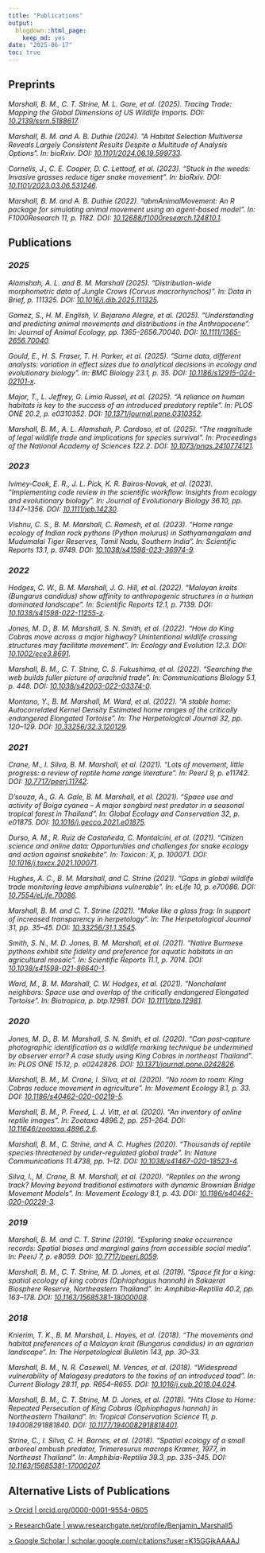 ```yaml
---
title: "Publications"
output:
  blogdown::html_page:
    keep_md: yes
date: "2025-06-17"
toc: true
---
```


## Preprints

<p><cite>Marshall, B. M., C. T. Strine, M. L. Gore, et al.
(2025).
<em>Tracing Trade: Mapping the Global Dimensions of US Wildlife Imports</em>.
DOI: <a href="https://doi.org/10.2139/ssrn.5188617">10.2139/ssrn.5188617</a>.</cite></p>

<p><cite>Marshall, B. M. and A. B. Duthie
(2024).
&ldquo;A Habitat Selection Multiverse Reveals Largely Consistent Results Despite a Multitude of Analysis Options&rdquo;.
In: <em>bioRxiv</em>.
DOI: <a href="https://doi.org/10.1101/2024.06.19.599733">10.1101/2024.06.19.599733</a>.</cite></p>

<p><cite>Cornelis, J., C. E. Cooper, D. C. Lettoof, et al.
(2023).
&ldquo;Stuck in the weeds: Invasive grasses reduce tiger snake movement&rdquo;.
In: <em>bioRxiv</em>.
DOI: <a href="https://doi.org/10.1101/2023.03.06.531246">10.1101/2023.03.06.531246</a>.</cite></p>

<p><cite>Marshall, B. M. and A. B. Duthie
(2022).
&ldquo;abmAnimalMovement: An R package for simulating animal movement using an agent-based model&rdquo;.
In: <em>F1000Research</em> 11, p. 1182.
DOI: <a href="https://doi.org/10.12688/f1000research.124810.1">10.12688/f1000research.124810.1</a>.</cite></p>

## Publications



### *2025*
<p><cite>Alamshah, A. L. and B. M. Marshall
(2025).
&ldquo;Distribution-wide morphometric data of Jungle Crows (Corvus macrorhynchos)&rdquo;.
In: <em>Data in Brief</em>, p. 111325.
DOI: <a href="https://doi.org/10.1016/j.dib.2025.111325">10.1016/j.dib.2025.111325</a>.</cite></p>

<p><cite>Gomez, S., H. M. English, V. Bejarano Alegre, et al.
(2025).
&ldquo;Understanding and predicting animal movements and distributions in the Anthropocene&rdquo;.
In: <em>Journal of Animal Ecology</em>, pp. 1365&ndash;2656.70040.
DOI: <a href="https://doi.org/10.1111/1365-2656.70040">10.1111/1365-2656.70040</a>.</cite></p>

<p><cite>Gould, E., H. S. Fraser, T. H. Parker, et al.
(2025).
&ldquo;Same data, different analysts: variation in effect sizes due to analytical decisions in ecology and evolutionary biology&rdquo;.
In: <em>BMC Biology</em> 23.1, p. 35.
DOI: <a href="https://doi.org/10.1186/s12915-024-02101-x">10.1186/s12915-024-02101-x</a>.</cite></p>

<p><cite>Major, T., L. Jeffrey, G. Limia Russel, et al.
(2025).
&ldquo;A reliance on human habitats is key to the success of an introduced predatory reptile&rdquo;.
In: <em>PLOS ONE</em> 20.2, p. e0310352.
DOI: <a href="https://doi.org/10.1371/journal.pone.0310352">10.1371/journal.pone.0310352</a>.</cite></p>

<p><cite>Marshall, B. M., A. L. Alamshah, P. Cardoso, et al.
(2025).
&ldquo;The magnitude of legal wildlife trade and implications for species survival&rdquo;.
In: <em>Proceedings of the National Academy of Sciences</em> 122.2.
DOI: <a href="https://doi.org/10.1073/pnas.2410774121">10.1073/pnas.2410774121</a>.</cite></p>

### *2023*
<p><cite>Ivimey‐Cook, E. R., J. L. Pick, K. R. Bairos‐Novak, et al.
(2023).
&ldquo;Implementing code review in the scientific workflow: Insights from ecology and evolutionary biology&rdquo;.
In: <em>Journal of Evolutionary Biology</em> 36.10, pp. 1347&ndash;1356.
DOI: <a href="https://doi.org/10.1111/jeb.14230">10.1111/jeb.14230</a>.</cite></p>

<p><cite>Vishnu, C. S., B. M. Marshall, C. Ramesh, et al.
(2023).
&ldquo;Home range ecology of Indian rock pythons (Python molurus) in Sathyamangalam and Mudumalai Tiger Reserves, Tamil Nadu, Southern India&rdquo;.
In: <em>Scientific Reports</em> 13.1, p. 9749.
DOI: <a href="https://doi.org/10.1038/s41598-023-36974-9">10.1038/s41598-023-36974-9</a>.</cite></p>

### *2022*
<p><cite>Hodges, C. W., B. M. Marshall, J. G. Hill, et al.
(2022).
&ldquo;Malayan kraits (Bungarus candidus) show affinity to anthropogenic structures in a human dominated landscape&rdquo;.
In: <em>Scientific Reports</em> 12.1, p. 7139.
DOI: <a href="https://doi.org/10.1038/s41598-022-11255-z">10.1038/s41598-022-11255-z</a>.</cite></p>

<p><cite>Jones, M. D., B. M. Marshall, S. N. Smith, et al.
(2022).
&ldquo;How do King Cobras move across a major highway? Unintentional wildlife crossing structures may facilitate movement&rdquo;.
In: <em>Ecology and Evolution</em> 12.3.
DOI: <a href="https://doi.org/10.1002/ece3.8691">10.1002/ece3.8691</a>.</cite></p>

<p><cite>Marshall, B. M., C. T. Strine, C. S. Fukushima, et al.
(2022).
&ldquo;Searching the web builds fuller picture of arachnid trade&rdquo;.
In: <em>Communications Biology</em> 5.1, p. 448.
DOI: <a href="https://doi.org/10.1038/s42003-022-03374-0">10.1038/s42003-022-03374-0</a>.</cite></p>

<p><cite>Montano, Y., B. M. Marshall, M. Ward, et al.
(2022).
&ldquo;A stable home: Autocorrelated Kernel Density Estimated home ranges of the critically endangered Elongated Tortoise&rdquo;.
In: <em>The Herpetological Journal</em> 32, pp. 120&ndash;129.
DOI: <a href="https://doi.org/10.33256/32.3.120129">10.33256/32.3.120129</a>.</cite></p>

### *2021*
<p><cite>Crane, M., I. Silva, B. M. Marshall, et al.
(2021).
&ldquo;Lots of movement, little progress: a review of reptile home range literature&rdquo;.
In: <em>PeerJ</em> 9, p. e11742.
DOI: <a href="https://doi.org/10.7717/peerj.11742">10.7717/peerj.11742</a>.</cite></p>

<p><cite>D’souza, A., G. A. Gale, B. M. Marshall, et al.
(2021).
&ldquo;Space use and activity of Boiga cyanea – A major songbird nest predator in a seasonal tropical forest in Thailand&rdquo;.
In: <em>Global Ecology and Conservation</em> 32, p. e01875.
DOI: <a href="https://doi.org/10.1016/j.gecco.2021.e01875">10.1016/j.gecco.2021.e01875</a>.</cite></p>

<p><cite>Durso, A. M., R. Ruiz de Castañeda, C. Montalcini, et al.
(2021).
&ldquo;Citizen science and online data: Opportunities and challenges for snake ecology and action against snakebite&rdquo;.
In: <em>Toxicon: X</em>, p. 100071.
DOI: <a href="https://doi.org/10.1016/j.toxcx.2021.100071">10.1016/j.toxcx.2021.100071</a>.</cite></p>

<p><cite>Hughes, A. C., B. M. Marshall, and C. Strine
(2021).
&ldquo;Gaps in global wildlife trade monitoring leave amphibians vulnerable&rdquo;.
In: <em>eLife</em> 10, p. e70086.
DOI: <a href="https://doi.org/10.7554/eLife.70086">10.7554/eLife.70086</a>.</cite></p>

<p><cite>Marshall, B. M. and C. T. Strine
(2021).
&ldquo;Make like a glass frog: In support of increased transparency in herpetology&rdquo;.
In: <em>The Herpetological Journal</em> 31, pp. 35&ndash;45.
DOI: <a href="https://doi.org/10.33256/31.1.3545">10.33256/31.1.3545</a>.</cite></p>

<p><cite>Smith, S. N., M. D. Jones, B. M. Marshall, et al.
(2021).
&ldquo;Native Burmese pythons exhibit site fidelity and preference for aquatic habitats in an agricultural mosaic&rdquo;.
In: <em>Scientific Reports</em> 11.1, p. 7014.
DOI: <a href="https://doi.org/10.1038/s41598-021-86640-1">10.1038/s41598-021-86640-1</a>.</cite></p>

<p><cite>Ward, M., B. M. Marshall, C. W. Hodges, et al.
(2021).
&ldquo;Nonchalant neighbors: Space use and overlap of the critically endangered Elongated Tortoise&rdquo;.
In: <em>Biotropica</em>, p. btp.12981.
DOI: <a href="https://doi.org/10.1111/btp.12981">10.1111/btp.12981</a>.</cite></p>

### *2020*
<p><cite>Jones, M. D., B. M. Marshall, S. N. Smith, et al.
(2020).
&ldquo;Can post-capture photographic identification as a wildlife marking technique be undermined by observer error? A case study using King Cobras in northeast Thailand&rdquo;.
In: <em>PLOS ONE</em> 15.12, p. e0242826.
DOI: <a href="https://doi.org/10.1371/journal.pone.0242826">10.1371/journal.pone.0242826</a>.</cite></p>

<p><cite>Marshall, B. M., M. Crane, I. Silva, et al.
(2020).
&ldquo;No room to roam: King Cobras reduce movement in agriculture&rdquo;.
In: <em>Movement Ecology</em> 8.1, p. 33.
DOI: <a href="https://doi.org/10.1186/s40462-020-00219-5">10.1186/s40462-020-00219-5</a>.</cite></p>

<p><cite>Marshall, B. M., P. Freed, L. J. Vitt, et al.
(2020).
&ldquo;An inventory of online reptile images&rdquo;.
In: <em>Zootaxa</em> 4896.2, pp. 251&ndash;264.
DOI: <a href="https://doi.org/10.11646/zootaxa.4896.2.6">10.11646/zootaxa.4896.2.6</a>.</cite></p>

<p><cite>Marshall, B. M., C. Strine, and A. C. Hughes
(2020).
&ldquo;Thousands of reptile species threatened by under-regulated global trade&rdquo;.
In: <em>Nature Communications</em> 11.4738, pp. 1&ndash;12.
DOI: <a href="https://doi.org/10.1038/s41467-020-18523-4">10.1038/s41467-020-18523-4</a>.</cite></p>

<p><cite>Silva, I., M. Crane, B. M. Marshall, et al.
(2020).
&ldquo;Reptiles on the wrong track? Moving beyond traditional estimators with dynamic Brownian Bridge Movement Models&rdquo;.
In: <em>Movement Ecology</em> 8.1, p. 43.
DOI: <a href="https://doi.org/10.1186/s40462-020-00229-3">10.1186/s40462-020-00229-3</a>.</cite></p>

### *2019*
<p><cite>Marshall, B. M. and C. T. Strine
(2019).
&ldquo;Exploring snake occurrence records: Spatial biases and marginal gains from accessible social media&rdquo;.
In: <em>PeerJ</em> 7, p. e8059.
DOI: <a href="https://doi.org/10.7717/peerj.8059">10.7717/peerj.8059</a>.</cite></p>

<p><cite>Marshall, B. M., C. T. Strine, M. D. Jones, et al.
(2019).
&ldquo;Space fit for a king: spatial ecology of king cobras (Ophiophagus hannah) in Sakaerat Biosphere Reserve, Northeastern Thailand&rdquo;.
In: <em>Amphibia-Reptilia</em> 40.2, pp. 163&ndash;178.
DOI: <a href="https://doi.org/10.1163/15685381-18000008">10.1163/15685381-18000008</a>.</cite></p>

### *2018*
<p><cite>Knierim, T. K., B. M. Marshall, L. Hayes, et al.
(2018).
&ldquo;The movements and habitat preferences of a Malayan krait (Bungarus candidus) in an agrarian landscape&rdquo;.
In: <em>The Herpetological Bulletin</em> 143, pp. 30&ndash;33.</cite></p>

<p><cite>Marshall, B. M., N. R. Casewell, M. Vences, et al.
(2018).
&ldquo;Widespread vulnerability of Malagasy predators to the toxins of an introduced toad&rdquo;.
In: <em>Current Biology</em> 28.11, pp. R654&ndash;R655.
DOI: <a href="https://doi.org/10.1016/j.cub.2018.04.024">10.1016/j.cub.2018.04.024</a>.</cite></p>

<p><cite>Marshall, B. M., C. T. Strine, M. D. Jones, et al.
(2018).
&ldquo;Hits Close to Home: Repeated Persecution of King Cobras (Ophiophagus hannah) in Northeastern Thailand&rdquo;.
In: <em>Tropical Conservation Science</em> 11, p. 194008291881840.
DOI: <a href="https://doi.org/10.1177/1940082918818401">10.1177/1940082918818401</a>.</cite></p>

<p><cite>Strine, C., I. Silva, C. H. Barnes, et al.
(2018).
&ldquo;Spatial ecology of a small arboreal ambush predator, Trimeresurus macrops Kramer, 1977, in Northeast Thailand&rdquo;.
In: <em>Amphibia-Reptilia</em> 39.3, pp. 335&ndash;345.
DOI: <a href="https://doi.org/10.1163/15685381-17000207">10.1163/15685381-17000207</a>.</cite></p>

## Alternative Lists of Publications

<a href="https://orcid.org/0000-0001-9554-0605">> Orcid | orcid.org/0000-0001-9554-0605</a>

<a href="https://www.researchgate.net/profile/Benjamin_Marshall5">> ResearchGate | www.researchgate.net/profile/Benjamin_Marshall5</a>

<a href="https://scholar.google.com/citations?user=K15GGjkAAAAJ&hl=en">> Google Scholar | scholar.google.com/citations?user=K15GGjkAAAAJ</a>
